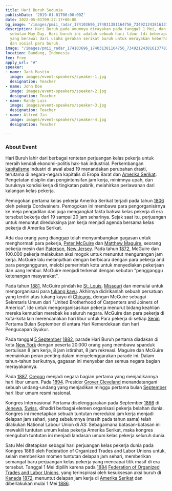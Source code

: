 ```yaml
---
title: Hari Buruh Sedunia
publishDate: '2019-01-01T00:00:00Z'
date: 2022-05-01T09:27:17+00:00
bg_image: "/images/pmii_radar_174103696_174031381164756_7349212438161377834_n.jpg"
description: Hari Buruh pada umumnya dirayakan pada tanggal 1 Mei, dan dikenal dengan
  sebutan May Day. Hari buruh ini adalah sebuah hari libur (di beberapa negara) tahunan
  yang berawal dari usaha gerakan serikat buruh untuk merayakan keberhasilan ekonomi
  dan sosial para buruh.
image: "/images/pmii_radar_174103696_174031381164756_7349212438161377834_n.jpg"
location: Bandung, Indonesia
fee: Free
apply_url: "#"
speaker:
- name: Jack Mastio
  image: images/event-speakers/speaker-1.jpg
  designation: Teacher
- name: John Doe
  image: images/event-speakers/speaker-2.jpg
  designation: Teacher
- name: Randy Luis
  image: images/event-speakers/speaker-3.jpg
  designation: Teacher
- name: Alfred Jin
  image: images/event-speakers/speaker-4.jpg
  designation: Teacher

---
```

### About Event

Hari Buruh lahir dari berbagai rentetan perjuangan kelas pekerja untuk meraih kendali ekonomi-politis hak-hak industrial. Perkembangan [kapitalisme](https://id.wikipedia.org/wiki/Kapitalisme "Kapitalisme") industri di awal abad 19 menandakan perubahan drasti, terutama di negara-negara kapitalis di Eropa Barat dan [Amerika Serikat](https://id.wikipedia.org/wiki/Amerika_Serikat "Amerika Serikat"). Pengetatan disiplin dan pengintensifan jam kerja, minimnya upah, dan buruknya kondisi kerja di tingkatan pabrik, melahirkan perlawanan dari kalangan kelas pekerja.

Pemogokan pertama kelas pekerja Amerika Serikat terjadi pada tahun [1806](https://id.wikipedia.org/wiki/1806 "1806") oleh pekerja Cordwainers. Pemogokan ini membawa para pengorganisirnya ke meja pengadilan dan juga mengangkat fakta bahwa kelas pekerja di era tersebut bekerja dari 19 sampai 20 jam seharinya. Sejak saat itu, perjuangan untuk menuntut direduksinya jam kerja menjadi agenda bersama kelas pekerja di Amerika Serikat.

Ada dua orang yang dianggap telah menyumbangkan gagasan untuk menghormati para pekerja, [Peter McGuire](https://id.wikipedia.org/w/index.php?title=Peter_McGuire&action=edit&redlink=1 "Peter McGuire (halaman belum tersedia)") dan [Matthew Maguire](https://id.wikipedia.org/w/index.php?title=Matthew_Maguire&action=edit&redlink=1 "Matthew Maguire (halaman belum tersedia)"), seorang pekerja mesin dari [Paterson](https://id.wikipedia.org/w/index.php?title=Paterson&action=edit&redlink=1 "Paterson (halaman belum tersedia)"), [New Jersey](https://id.wikipedia.org/wiki/New_Jersey "New Jersey"). Pada tahun [1872](https://id.wikipedia.org/wiki/1872 "1872"), McGuire dan 100.000 pekerja melakukan aksi mogok untuk menuntut mengurangan jam kerja. McGuire lalu melanjutkan dengan berbicara dengan para pekerja and para pengangguran, melobi pemerintah kota untuk menyediakan pekerjaan dan uang lembur. McGuire menjadi terkenal dengan sebutan "pengganggu ketenangan masyarakat".

Pada tahun [1881](https://id.wikipedia.org/wiki/1881 "1881"), McGuire pindah ke [St. Louis](https://id.wikipedia.org/wiki/St._Louis "St. Louis"), [Missouri](https://id.wikipedia.org/wiki/Missouri "Missouri") dan memulai untuk mengorganisasi para [tukang kayu](https://id.wikipedia.org/wiki/Tukang_kayu "Tukang kayu"). Akhirnya didirikanlah sebuah persatuan yang terdiri atas tukang kayu di [Chicago](https://id.wikipedia.org/wiki/Chicago "Chicago"), dengan McGuire sebagai Sekretaris Umum dari "United Brotherhood of Carpenters and Joiners of America". Ide untuk mengorganisasikan pekerja menurut bidang keahlian mereka kemudian merebak ke seluruh negara. McGuire dan para pekerja di kota-kota lain merencanakan hari libur untuk Para pekerja di setiap [Senin](https://id.wikipedia.org/wiki/Senin "Senin") Pertama Bulan September di antara Hari Kemerdekaan dan hari Pengucapan Syukur.

Pada tanggal [5 September](https://id.wikipedia.org/wiki/5_September "5 September") [1882](https://id.wikipedia.org/wiki/1882 "1882"), parade Hari Buruh pertama diadakan di kota [New York](https://id.wikipedia.org/wiki/New_York "New York") dengan peserta 20.000 orang yang membawa spanduk bertulisan 8 jam kerja, 8 jam istirahat, 8 jam rekreasi. Maguire dan McGuire memainkan peran penting dalam menyelenggarakan parade ini. Dalam tahun-tahun berikutnya, gagasan ini menyebar dan semua negara bagian merayakannya.

Pada [1887](https://id.wikipedia.org/wiki/1887 "1887"), [Oregon](https://id.wikipedia.org/wiki/Oregon "Oregon") menjadi negara bagian pertama yang menjadikannya hari libur umum. Pada [1894](https://id.wikipedia.org/wiki/1894 "1894"). Presider [Grover Cleveland](https://id.wikipedia.org/wiki/Grover_Cleveland "Grover Cleveland") menandatangani sebuah undang-undang yang menjadikan minggu pertama bulan [September](https://id.wikipedia.org/wiki/September "September") hari libur umum resmi nasional.

Kongres Internasional Pertama diselenggarakan pada September [1866](https://id.wikipedia.org/wiki/1866 "1866") di [Jenewa](https://id.wikipedia.org/wiki/Jenewa "Jenewa"), [Swiss](https://id.wikipedia.org/wiki/Swiss "Swiss"), dihadiri berbagai elemen organisasi pekerja belahan dunia. Kongres ini menetapkan sebuah tuntutan mereduksi jam kerja menjadi delapan jam sehari, yang sebelumnya (masih pada tahun sama) telah dilakukan National Labour Union di AS: Sebagaimana batasan-batasan ini mewakili tuntutan umum kelas pekerja Amerika Serikat, maka kongres mengubah tuntutan ini menjadi landasan umum kelas pekerja seluruh dunia.

Satu Mei ditetapkan sebagai hari perjuangan kelas pekerja dunia pada Kongres 1886 oleh Federation of Organized Trades and Labor Unions untuk, selain memberikan momen tuntutan delapan jam sehari, memberikan semangat baru perjuangan kelas pekerja yang mencapai titik masif di era tersebut. Tanggal 1 Mei dipilih karena pada [1884](https://id.wikipedia.org/wiki/1884 "1884") [Federation of Organized Trades and Labor Unions](https://id.wikipedia.org/w/index.php?title=Federation_of_Organized_Trades_and_Labor_Unions&action=edit&redlink=1 "Federation of Organized Trades and Labor Unions (halaman belum tersedia)"), yang terinspirasi oleh kesuksesan aksi buruh di [Kanada](https://id.wikipedia.org/wiki/Kanada "Kanada") [1872](https://id.wikipedia.org/wiki/1872 "1872"), menuntut delapan jam kerja di [Amerika Serikat](https://id.wikipedia.org/wiki/Amerika_Serikat "Amerika Serikat") dan diberlakukan mulai 1 Mei [1886](https://id.wikipedia.org/wiki/1886 "1886").
